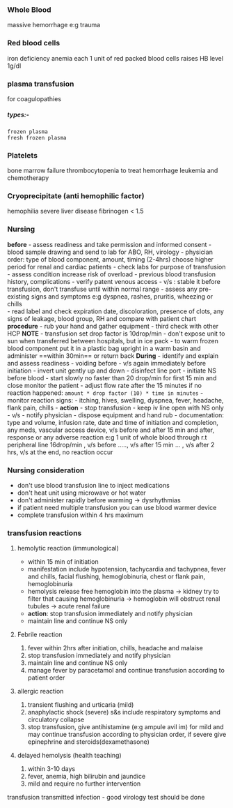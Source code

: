 ### Whole Blood
massive hemorrhage e:g trauma
### Red blood cells
iron deficiency anemia
each 1 unit of red packed blood cells raises HB level 1g/dl
### plasma transfusion
for coagulopathies
##### types:-
	frozen plasma
	fresh frozen plasma
### Platelets
bone marrow failure
thrombocytopenia to treat hemorrhage
leukemia and chemotherapy
### Cryoprecipitate  (anti hemophilic factor)
hemophilia
severe liver disease
fibrinogen < 1.5
### Nursing
**before** 
	- assess readiness and take permission and informed consent
	- blood sample drawing and send to lab for ABO, RH, virology
	- physician order: type of blood component, amount, timing (2-4hrs) choose higher period for renal and cardiac patients
	- check labs for purpose of transfusion
	- assess condition increase risk of overload
	- previous blood transfusion history, complications
	- verify patent venous access
	- v/s : stable it before transfusion, don't transfuse until within normal range
	- assess any pre-existing signs and symptoms e:g dyspnea, rashes, pruritis, wheezing or chills	
	- read label and check expiration date, discoloration, presence of clots, any signs of leakage, blood group, RH and compare with patient chart
**procedure**
	- rub your hand and gather equipment
	- third check with other HCP
	**NOTE**
		- transfusion set drop factor is 10drop/min
		- don't expose unit to sun when transferred between hospitals, but in ice pack
		- to warm frozen blood component put it in a plastic bag upright in a warm basin and administer ==within 30min== or return back 
**During**
	- identify and explain and assess readiness
	- voiding before
	- v/s again immediately before initiation
	- invert unit gently up and down
	- disinfect line port
	- initiate NS before blood
	- start slowly no faster than 20 drop/min for first 15 min and close monitor the patient
	- adjust flow rate after the 15 minutes if no reaction happened: `amount * drop factor (10) * time in minutes`
	- monitor reaction signs:
		- itching, hives, swelling, dyspnea, fever, headache, flank pain, chills
		- **action**
		- stop transfusion
		- keep iv line open with NS only
		- v/s
		- notify physician
	- dispose equipment and hand rub
	- documentation:
		 type and volume, infusion rate, date and time of initiation and completion, any meds, vascular access device, v/s before and after 15 min and after, response or any adverse reaction
		 e:g 1 unit of whole blood through r.t peripheral line 16drop/min , v/s before ....., v/s after 15 min ... , v/s after 2 hrs, v/s at the end, no reaction occur

### Nursing consideration
- don't use blood transfusion line to inject medications
- don't heat unit using microwave or hot water
- don't administer rapidly before warming -> dysrhythmias
- if patient need multiple transfusion you can use blood warmer device
- complete transfusion within 4 hrs maximum
###  transfusion reactions
1. hemolytic reaction (immunological)
	- within 15 min of initiation
	- manifestation include hypotension, tachycardia and tachypnea, fever and chills, facial flushing, hemoglobinuria, chest or flank pain, hemoglobinuria
	- hemolysis release free hemoglobin into the plasma -> kidney try to filter that causing hemoglobinuria -> hemoglobin will obstruct renal tubules -> acute renal failure
	- **action**: stop transfusion immediately and notify physician
	- maintain line and continue NS only
2. Febrile reaction
	1. fever within 2hrs after initiation, chills, headache and malaise
	2. stop transfusion immediately and notify physician
	3. maintain line and continue NS only
	4. manage fever by paracetamol and continue transfusion according to patient order
3. allergic reaction
	1. transient flushing and urticaria (mild)
	2. anaphylactic shock (severe) s&s include respiratory symptoms and circulatory collapse
	3. stop transfusion, give antihistamine (e:g ampule avil im) for mild and may continue transfusion according to physician order, if severe give epinephrine and steroids(dexamethasone)

2. delayed hemolysis (health teaching)
	1. within 3-10 days
	2. fever, anemia, high bilirubin and jaundice
	3. mild and require no further intervention
	
transfusion transmitted infection
	- good virology test should be done	